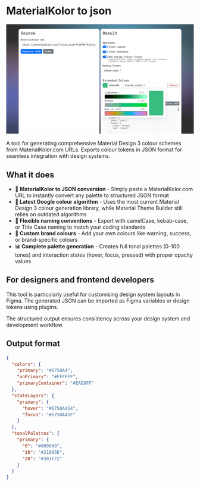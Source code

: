 # MaterialKolor to json

![MaterialKolor-to-json screenshot](img.webp)

A tool for generating comprehensive Material Design 3 colour schemes from MaterialKolor.com URLs. Exports colour tokens in JSON format for seamless integration with design systems.

## What it does

- **🎯 MaterialKolor to JSON conversion** - Simply paste a MaterialKolor.com URL to instantly convert any palette to structured JSON format
- **🚀 Latest Google colour algorithm** - Uses the most current Material Design 3 colour generation library, while Material Theme Builder still relies on outdated algorithms
- **📝 Flexible naming conventions** - Export with camelCase, kebab-case, or Title Case naming to match your coding standards
- **🎨 Custom brand colours** - Add your own colours like warning, success, or brand-specific colours
- **📊 Complete palette generation** - Creates full tonal palettes (0-100 tones) and interaction states (hover, focus, pressed) with proper opacity values

## For designers and frontend developers

This tool is particularly useful for customising design system layouts in Figma. The generated JSON can be imported as Figma variables or design tokens using plugins.

The structured output ensures consistency across your design system and development workflow.

## Output format

```json
{
  "colors": {
    "primary": "#6750A4",
    "onPrimary": "#FFFFFF",
    "primaryContainer": "#EADDFF"
  },
  "stateLayers": {
    "primary": {
      "hover": "#6750A414",
      "focus": "#6750A41F"
    }
  },
  "tonalPalettes": {
    "primary": {
      "0": "#000000",
      "10": "#21005D",
      "20": "#381E72"
    }
  }
}
```
